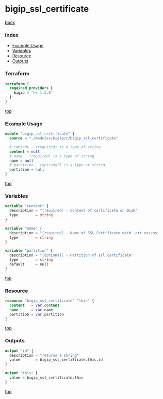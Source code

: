 # bigip_ssl_certificate

[back](../bigip.md)

### Index

- [Example Usage](#example-usage)
- [Variables](#variables)
- [Resource](#resource)
- [Outputs](#outputs)

### Terraform

```terraform
terraform {
  required_providers {
    bigip = ">= 1.5.0"
  }
}
```

[top](#index)

### Example Usage

```terraform
module "bigip_ssl_certificate" {
  source = "./modules/bigip/r/bigip_ssl_certificate"

  # content - (required) is a type of string
  content = null
  # name - (required) is a type of string
  name = null
  # partition - (optional) is a type of string
  partition = null
}
```

[top](#index)

### Variables

```terraform
variable "content" {
  description = "(required) - Content of certificate on Disk"
  type        = string
}

variable "name" {
  description = "(required) - Name of SSL Certificate with .crt extension"
  type        = string
}

variable "partition" {
  description = "(optional) - Partition of ssl certificate"
  type        = string
  default     = null
}
```

[top](#index)

### Resource

```terraform
resource "bigip_ssl_certificate" "this" {
  content   = var.content
  name      = var.name
  partition = var.partition
}
```

[top](#index)

### Outputs

```terraform
output "id" {
  description = "returns a string"
  value       = bigip_ssl_certificate.this.id
}

output "this" {
  value = bigip_ssl_certificate.this
}
```

[top](#index)